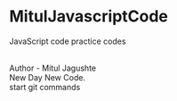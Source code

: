 # MitulJavascriptCode
JavaScript code practice codes

<br>
Author - Mitul Jagushte
<br>
New Day New Code.
<br> 
start git commands
